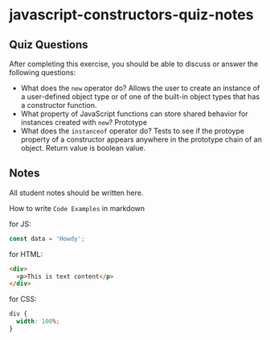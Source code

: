 # javascript-constructors-quiz-notes

## Quiz Questions

After completing this exercise, you should be able to discuss or answer the following questions:

- What does the `new` operator do?
  Allows the user to create an instance of a user-defined object type or of one of the built-in object types that has a constructor function.
- What property of JavaScript functions can store shared behavior for instances created with `new`?
  Prototype
- What does the `instanceof` operator do?
  Tests to see if the protoype property of a constructor appears anywhere in the prototype chain of an object.
  Return value is boolean value.

## Notes

All student notes should be written here.

How to write `Code Examples` in markdown

for JS:

```javascript
const data = 'Howdy';
```

for HTML:

```html
<div>
  <p>This is text content</p>
</div>
```

for CSS:

```css
div {
  width: 100%;
}
```
